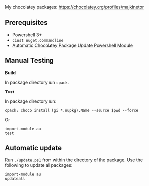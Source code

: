My chocolatey packages: https://chocolatey.org/profiles/majkinetor

Prerequisites
-------------

- Powershell 3+
- `cinst nuget.commandline`
- [Automatic Chocolatey Package Update Powershell Module](https://github.com/majkinetor/au)

Manual Testing
--------------

**Build**

In package directory run `cpack`.

**Test**

In package directory run:

    cpack; choco install (gi *.nupkg).Name --source $pwd --force

Or

    import-module au
    test


Automatic update
----------------

Run `./update.ps1` from within the directory of the package.
Use the following to update all packages:

    import-module au
    updateall
